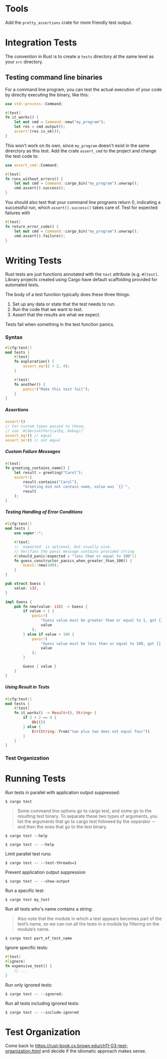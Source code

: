 # Tools

Add the `pretty_assertions` crate for more friendly test output.

# Integration Tests

The convention in Rust is to create a `tests` directory at the same level as your `src` directory.

## Testing command line binaries

For a command line program, you can test the actual execution of your code by directly executing the binary, like this:

```rs
use std::process::Command;

#[test]
fn it_works() {
    let mut cmd = Command::new("my_program");
    let res = cmd.output();
    assert!(res.is_ok());
}
```

This won't work on its own, since `my_program` doesn't exist in the same direrctory as this test. Add the crate `assert_cmd` to the project and change the test code to:

```rs
use assert_cmd::Command;

#[test]
fn runs_without_errors() {
    let mut cmd = Command::cargo_bin("my_program").unwrap();
    cmd.assert().success();
}
```

You should also test that your command line programs return 0, indicating a successful run, which `assert().success()` takes care of. Test for expected failures with

```rs
#[test]
fn return_error_code() {
    let mut cmd = Command::cargo_bin("my_program").unwrap();
    cmd.assert().failure();
}
```

# Writing Tests

Rust tests are just functions annotated with the `test` attribute (e.g. `#[test]`. Library projects created using Cargo have default scaffolding provided for automated tests.

The body of a test function typically does these three things:

1. Set up any data or state that the test needs to run.
2. Run the code that we want to test.
3. Assert that the results are what we expect.

Tests fail when something in the test function panics.

### Syntax

```rs
#[cfg(test)]
mod tests {
    #[test]
    fn exploration() {
        assert_eq!(2 + 2, 4);
    }

    #[test]
    fn another() {
        panic!("Make this test fail");
    }
}
```

##### Assertions

```rs
assert!()
// For custom types passed to these,
// use `#[derive(PartialEq, Debug)]`
assert_eq!() // equal
assert_ne!() // not equal
```

##### Custom Failure Messages

```rs
#[test]
fn greeting_contains_name() {
    let result = greeting("Carol");
    assert!(
        result.contains("Carol"),
        "Greeting did not contain name, value was `{}`",
        result
    );
}
```

##### Testing Handling of Error Conditions

```rs
#[cfg(test)]
mod tests {
    use super::*;

    #[test]
    // `expected` is optional, but usually wise.
    // Verifies the panic message contains provided string
    #[should_panic(expected = "less than or equal to 100")]
    fn guess_constructor_panics_when_greater_than_100() {
        Guess::new(200);
    }
}

pub struct Guess {
    value: i32,
}

impl Guess {
    pub fn new(value: i32) -> Guess {
        if value < 1 {
            panic!(
                "Guess value must be greater than or equal to 1, got {}.",
                value
            );
        } else if value > 100 {
            panic!(
                "Guess value must be less than or equal to 100, got {}.",
                value
            );
        }

        Guess { value }
    }
}
```

##### Using Result in Tests

```rs
#[cfg(test)]
mod tests {
    #[test]
    fn it_works() -> Result<(), String> {
        if 2 + 2 == 4 {
            Ok(())
        } else {
            Err(String::from("two plus two does not equal four"))
        }
    }
}
```

### Test Organization

# Running Tests

Run tests in parallel with application output suppressed:

```
$ cargo test
```

> Some command line options go to cargo test, and some go to the resulting test binary. To separate these two types of arguments, you list the arguments that go to cargo test followed by the separator -- and then the ones that go to the test binary.

```
$ cargo test --help
```

```
$ cargo test -- --help
```

Limit parallel test runs:

```
$ cargo test -- --test-threads=1
```

Prevent application output suppression

```
$ cargo test -- --show-output
```

Run a specific test:

```
$ cargo test my_test
```

Run all tests who's name contains a string:

> Also note that the module in which a test appears becomes part of the test’s name, so we can run all the tests in a module by filtering on the module’s name.

```
$ cargo test part_of_test_name
```

Ignore specific tests:

```rs
#[test]
#[ignore]
fn expensive_test() {
    // ...
}
```

Run only ignored tests:

```
$ cargo test -- --ignored:
```

Run all tests including ignored tests:

```
$ cargo test -- --include-ignored
```

# Test Organization

Come back to https://rust-book.cs.brown.edu/ch11-03-test-organization.html and decide if the idiomatic approach makes sense.
